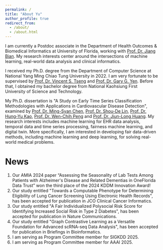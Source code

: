 ```yaml
---
permalink: /
title: "About Yu"
author_profile: true
redirect_from: 
  - /about/
  - /about.html
---
```


I am currently a Postdoc associate in the Department of Health Outcomes & Biomedical Informatics at University of Florida, working with [Prof. Dr. Jiang Bian](https://hobi.med.ufl.edu/profile/bian-jiang/). My research interests center around the intersections of machine learning, real-world data analysis and clinical informatics.

I received my Ph.D. degree from the Department of Computer Science at National Yang Ming Chiao Tung University in 2022. I am very fortunate to be supervised by [Prof. Dr. Vincent S. Tseng](https://people.cs.nctu.edu.tw/~vtseng/) and [Prof. Dr. Gary G. Yen](https://isc.okstate.edu/). Before that, I obtained my bachelor degree from National Kaohsiung First University of Science and Technology. 

My Ph.D. dissertation is "A Study on Early Time Series Classification Methodologies with Applications in Cardiovascular Disease Detection", examined by [Prof. Dr. Ming-Syan Chen](http://arbor.ee.ntu.edu.tw/~mschen/), [Prof. Dr. Shou-De Lin](https://www.csie.ntu.edu.tw/~sdlin/), [Prof. Dr. Hung-Yu Kao](https://ikmlab.csie.ncku.edu.tw/advisor.html), [Prof. Dr. Wen-Chih Peng](https://sites.google.com/site/wcpeng/) and [Prof. Dr. Jiun-Long Huang](https://people.cs.nctu.edu.tw/~jlhuang/). My research interests includes machine learning for EHR data analysis, temporal data and time series processing, fairness machine learning, and digital twin. More specifically, I am interested in developing fair data-driven methods, including machine learning and deep learning, for solving real-world medical problems.

News
======
1. Our AMIA 2024 paper “Assessing the Seasonality of Lab Tests Among Patients with Alzheimer's Disease and Related Dementias in OneFlorida Data Trust” won the third place of the 2024 KDDM Innovation Award! 
1. Our study entitled "Towards a Computable Phenotype for Determining Eligibility of Lung Cancer Screening Using Electronic Health Records", has been accepted for publication in JCO Clinical Cancer Informatics. 
1. Our study entitled "A Fair Individualized Polysocial Risk Score for Identifying Increased Social Risk in Type 2 Diabetes", has been accepted for publication in Nature Communications. 
1. Our study entitled "Graph Contrastive Learning as a Versatile Foundation for Advanced scRNA-seq Data Analysis", has been accepted for publication in Briefings in Bioinformatics. 
1. I am serving as Program Committee member for SIGKDD 2025.
1. I am serving as Program Committee member for AAAI 2025.